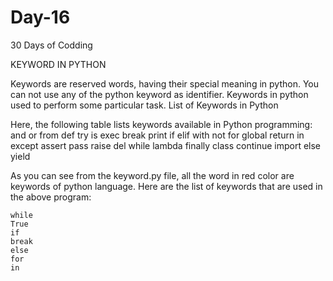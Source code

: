 # Day-16
30 Days of Codding 
 
 KEYWORD IN PYTHON
 

Keywords are reserved words, having their special meaning in python. You can not use any of the python keyword as identifier. Keywords in python used to perform some particular task.
List of Keywords in Python

Here, the following table lists keywords available in Python programming:
and   	    or    	    from           def         	try
is      	  exec 	      break 	       print 	      if
elif    	  with 	      not 	         for 	        global
return    	in        	except       	assert 	      pass
raise     	del 	      while 	      lambda 	      finally
class 	    continue 	  import      	else 	        yield


As you can see from the keyword.py file, all the word in red color are keywords of python language. Here are the list of keywords that are used in the above program:

    while
    True
    if
    break
    else
    for
    in
